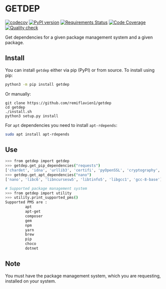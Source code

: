 # GETDEP

[![codecov](https://codecov.io/gh/remiflavien1/getdep/branch/master/graph/badge.svg)](https://codecov.io/gh/remiflavien1/getdep)  [![PyPI version](https://badge.fury.io/py/getdep.svg)](https://badge.fury.io/py/getdep) [![Requirements Status](https://requires.io/github/remiflavien1/getdep/requirements.svg?branch=master)](https://requires.io/github/remiflavien1/getdep/requirements/?branch=master) [![Code Coverage](https://github.com/remiflavien1/getdep/workflows/Code%20coverage/badge.svg)](https://github.com/remiflavien1/getdep/actions?query=workflow%3A%22Code+coverage%22) [![Quality check](https://github.com/remiflavien1/getdep/workflows/Quality%20check/badge.svg)](https://github.com/remiflavien1/getdep/actions?query=workflow%3A%22Quality+check%22) 

Get dependencies for a given package management system and a given package. 

## Install

You can install ```getdep``` either via pip (PyPI) or from source.
To install using pip:
```bash
python3 -m pip install getdep
```
Or manually:
```
git clone https://github.com/remiflavien1/getdep 
cd getdep   
./install.sh   
python3 setup.py install   
```

For ```apt``` dependencies you need to install ```apt-rdepends```:
```bash
sudo apt install apt-rdepends
```

## Use

```bash 
>>> from getdep import getdep
>>> getdep.get_pip_dependencies("requests")
['chardet', 'idna', 'urllib3', 'certifi', 'pyOpenSSL', 'cryptography', 'PySocks', 'win-inet-pton']
>>> getdep.get_apt_dependencies("nano")
['nano', 'libc6', 'libncursesw5', 'libtinfo5', 'libgcc1', 'gcc-8-base']

# Supported package management system
>>> from getdep import utility
>>> utility.print_supported_pms()
Supported PMS are : 
         apt        
         apt-get    
         composer   
         gem        
         npm        
         yarn       
         brew       
         pip        
         choco      
         dotnet     
```

## Note 
You must have the package management system, which you are requesting, installed on your system.
